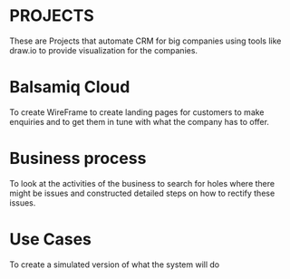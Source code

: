 # PROJECTS
These are Projects that automate CRM for big companies using tools like draw.io to provide visualization for the companies. 

# Balsamiq Cloud 
To create WireFrame to create landing pages for customers to make enquiries and to get them in tune with what the company has to offer.

# Business process
To look at the activities of the business to search for holes where there might be issues and constructed detailed steps
on how to rectify these issues.

# Use Cases
To create a simulated version of what the system will do 
